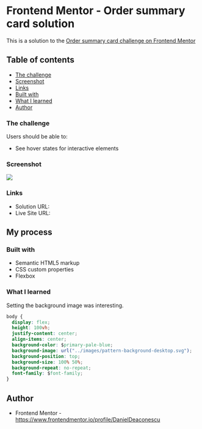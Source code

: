# Frontend Mentor - Order summary card solution

This is a solution to the [Order summary card challenge on Frontend Mentor](https://www.frontendmentor.io/challenges/order-summary-component-QlPmajDUj) 

## Table of contents

- [The challenge](#the-challenge)
- [Screenshot](#screenshot)
- [Links](#links)
- [Built with](#built-with)
- [What I learned](#what-i-learned)
- [Author](#author)


### The challenge

Users should be able to:

- See hover states for interactive elements

### Screenshot

![](./screenshot.jpg)

### Links

- Solution URL:
- Live Site URL: 

## My process

### Built with

- Semantic HTML5 markup
- CSS custom properties
- Flexbox

### What I learned

Setting the background image was interesting. 

```css
body {
  display: flex;
  height: 100vh;
  justify-content: center;
  align-items: center;
  background-color: $primary-pale-blue;
  background-image: url("../images/pattern-background-desktop.svg");
  background-position: top;
  background-size: 100% 50%;
  background-repeat: no-repeat;
  font-family: $font-family;
}
```

## Author

- Frontend Mentor - https://www.frontendmentor.io/profile/DanielDeaconescu
